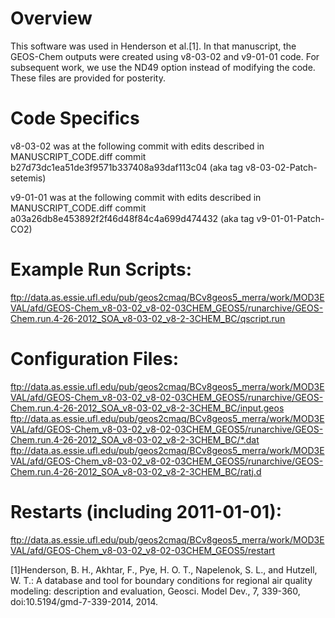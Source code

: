 # Overview
This software was used in Henderson et al.[1]. In that manuscript, the GEOS-Chem outputs were created using v8-03-02 and v9-01-01 code. For subsequent work, we use the ND49 option instead of modifying the code. These files are provided for posterity.

# Code Specifics
v8-03-02 was at the following commit with edits described in MANUSCRIPT_CODE.diff
commit b27d73dc1ea51de3f9571b337408a93daf113c04 (aka tag v8-03-02-Patch-setemis)

v9-01-01 was at the following commit with edits described in MANUSCRIPT_CODE.diff
commit a03a26db8e453892f2f46d48f84c4a699d474432 (aka tag v9-01-01-Patch-CO2)

# Example Run Scripts:
ftp://data.as.essie.ufl.edu/pub/geos2cmaq/BCv8geos5_merra/work/MOD3EVAL/afd/GEOS-Chem_v8-03-02_v8-02-03CHEM_GEOS5/runarchive/GEOS-Chem.run.4-26-2012_SOA_v8-03-02_v8-2-3CHEM_BC/qscript.run

# Configuration Files:
ftp://data.as.essie.ufl.edu/pub/geos2cmaq/BCv8geos5_merra/work/MOD3EVAL/afd/GEOS-Chem_v8-03-02_v8-02-03CHEM_GEOS5/runarchive/GEOS-Chem.run.4-26-2012_SOA_v8-03-02_v8-2-3CHEM_BC/input.geos
ftp://data.as.essie.ufl.edu/pub/geos2cmaq/BCv8geos5_merra/work/MOD3EVAL/afd/GEOS-Chem_v8-03-02_v8-02-03CHEM_GEOS5/runarchive/GEOS-Chem.run.4-26-2012_SOA_v8-03-02_v8-2-3CHEM_BC/*.dat
ftp://data.as.essie.ufl.edu/pub/geos2cmaq/BCv8geos5_merra/work/MOD3EVAL/afd/GEOS-Chem_v8-03-02_v8-02-03CHEM_GEOS5/runarchive/GEOS-Chem.run.4-26-2012_SOA_v8-03-02_v8-2-3CHEM_BC/ratj.d

# Restarts (including 2011-01-01):
ftp://data.as.essie.ufl.edu/pub/geos2cmaq/BCv8geos5_merra/work/MOD3EVAL/afd/GEOS-Chem_v8-03-02_v8-02-03CHEM_GEOS5/restart


[1]Henderson, B. H., Akhtar, F., Pye, H. O. T., Napelenok, S. L., and Hutzell, W. T.: A database and tool for boundary conditions for regional air quality modeling: description and evaluation, Geosci. Model Dev., 7, 339-360, doi:10.5194/gmd-7-339-2014, 2014.
